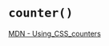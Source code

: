 # `counter()`

[MDN - Using_CSS_counters](https://developer.mozilla.org/en-US/docs/Web/CSS/CSS_Lists_and_Counters/Using_CSS_counters)
